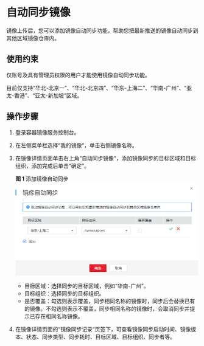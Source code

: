 # 自动同步镜像<a name="swr_01_0101"></a>

镜像上传后，您可以添加镜像自动同步功能，帮助您把最新推送的镜像自动同步到其他区域镜像仓库内。

## 使用约束<a name="section15251822105111"></a>

仅账号及具有管理员权限的用户才能使用镜像自动同步功能。

目前仅支持“华北-北京一”、“华北-北京四”、“华东-上海二”、“华南-广州”、“亚太-香港”、“亚太-新加坡”区域。

## 操作步骤<a name="section1228035263210"></a>

1.  登录容器镜像服务控制台。
2.  在左侧菜单栏选择“我的镜像“，单击右侧镜像名称。
3.  在镜像详情页面单击右上角“自动同步镜像“，添加镜像同步的目标区域和目标组织，添加完成后单击“确定”。

    **图 1**  添加镜像自动同步<a name="fig1350170508"></a>  
    ![](figures/添加镜像自动同步.png "添加镜像自动同步")

    -   目标区域：选择同步的目标区域，例如“华南-广州”。
    -   目标组织：选择同步的目标组织。
    -   是否覆盖：勾选则表示覆盖，同步相同名称的镜像时，同步后会替换已有的镜像。不勾选则表示不覆盖，同步相同名称的镜像时，会取消同步并提示已存在相同名称镜像。


1.  在镜像详情页面的“镜像同步记录“页签下，可查看镜像同步启动时间、镜像版本、状态、同步类型、同步耗时、目标区域、目标组织、同步者等。

